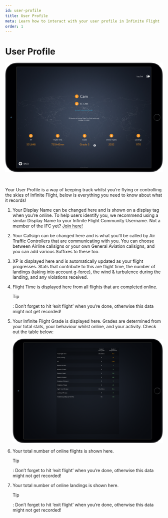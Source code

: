 ```yaml
---
id: user-profile
title: User Profile
meta: Learn how to interact with your user profile in Infinite Flight
order: 1
---
```


# User Profile



![User Profile Page](_images/manual/frames/user-profile.png)

​           

Your User Profile is a way of keeping track whilst you’re flying or controlling the skies of Infinite Flight, below is everything you need to know about what it records!

 

1. Your Display Name can be changed here and is shown on a display tag when you’re online. To help users identify you, we recommend using a similar Display Name to your Infinite Flight Community Username. Not a member of the IFC yet? [Join here!](https://community.infiniteflight.com/)

   

2. Your Callsign can be changed here and is what you’ll be called by Air Traffic Controllers that are communicating with you. You can choose between Airline callsigns or your own General Aviation callsigns, and you can add various Suffixes to these too.

   

3.  XP is displayed here and is automatically updated as your flight progresses. Stats that contribute to this are flight time, the number of landings (taking into account g-force), the wind & turbulence during the landing, and any violations received.

   

4. Flight Time is displayed here from all flights that are completed online.  

   

   Tip

   : Don’t forget to hit ‘exit flight’ when you’re done, otherwise this data might not get recorded!

 

5. Your Infinite Flight Grade is displayed here. Grades are determined from your total stats, your behaviour whilst online, and your activity. Check out the table below:

   

    ![Grade Table](_images/manual/frames/grade-table.png)

   

6. Your total number of online flights is shown here.

   

   Tip

   : Don’t forget to hit ‘exit flight’ when you’re done, otherwise this data might not get recorded!

 

7. Your total number of online landings is shown here. 

   

   Tip
   
   : Don’t forget to hit ‘exit flight’ when you’re done, otherwise this data might not get recorded!